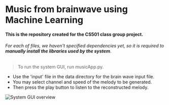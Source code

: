 # Music from brainwave using Machine Learning
#### This is the repository created for the CS501 class group project.

###### For each of files, we haven't specified dependencies yet, so it is required to **manually install the libraries used by the system**.


> To run the system GUI, run musicApp.py.

* Use the 'input' file in the data directory for the brain wave input file.
* You may select channel and speed of the melody to be generated.
* Then press the play button to listen to the reconstructed melody.  

![System GUI overview](https://github.com/Seunghee93/CS501_GroupProject/blob/master/image/gui.png)

